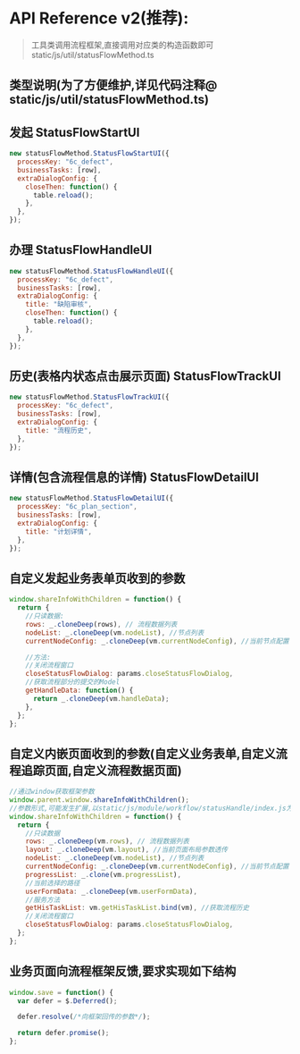# API Reference v2(推荐):

> 工具类调用流程框架,直接调用对应类的构造函数即可 static/js/util/statusFlowMethod.ts

## 类型说明(为了方便维护,详见代码注释@ static/js/util/statusFlowMethod.ts)

## 发起 StatusFlowStartUI

```javascript
new statusFlowMethod.StatusFlowStartUI({
  processKey: "6c_defect",
  businessTasks: [row],
  extraDialogConfig: {
    closeThen: function() {
      table.reload();
    },
  },
});
```

## 办理 StatusFlowHandleUI

```javascript
new statusFlowMethod.StatusFlowHandleUI({
  processKey: "6c_defect",
  businessTasks: [row],
  extraDialogConfig: {
    title: "缺陷审核",
    closeThen: function() {
      table.reload();
    },
  },
});
```

## 历史(表格内状态点击展示页面) StatusFlowTrackUI

```javascript
new statusFlowMethod.StatusFlowTrackUI({
  processKey: "6c_defect",
  businessTasks: [row],
  extraDialogConfig: {
    title: "流程历史",
  },
});
```

## 详情(包含流程信息的详情) StatusFlowDetailUI

```javascript
new statusFlowMethod.StatusFlowDetailUI({
  processKey: "6c_plan_section",
  businessTasks: [row],
  extraDialogConfig: {
    title: "计划详情",
  },
});
```

## 自定义发起业务表单页收到的参数

```javascript
window.shareInfoWithChildren = function() {
  return {
    //只读数据:
    rows: _.cloneDeep(rows), // 流程数据列表
    nodeList: _.cloneDeep(vm.nodeList), //节点列表
    currentNodeConfig: _.cloneDeep(vm.currentNodeConfig), //当前节点配置

    //方法:
    //关闭流程窗口
    closeStatusFlowDialog: params.closeStatusFlowDialog,
    //获取流程部分的提交的Model
    getHandleData: function() {
      return _.cloneDeep(vm.handleData);
    },
  };
};
```

## 自定义内嵌页面收到的参数(自定义业务表单,自定义流程追踪页面,自定义流程数据页面)

```javascript
//通过window获取框架参数
window.parent.window.shareInfoWithChildren();
//参数形式,可能发生扩展,以static/js/module/workflow/statusHandle/index.js为准
window.shareInfoWithChildren = function() {
  return {
    //只读数据
    rows: _.cloneDeep(vm.rows), // 流程数据列表
    layout: _.cloneDeep(vm.layout), //当前页面布局参数透传
    nodeList: _.cloneDeep(vm.nodeList), //节点列表
    currentNodeConfig: _.cloneDeep(vm.currentNodeConfig), //当前节点配置
    progressList: _.clone(vm.progressList),
    //当前选择的路径
    userFormData: _.cloneDeep(vm.userFormData),
    //服务方法
    getHisTaskList: vm.getHisTaskList.bind(vm), //获取流程历史
    //关闭流程窗口
    closeStatusFlowDialog: params.closeStatusFlowDialog,
  };
};
```

## 业务页面向流程框架反馈,要求实现如下结构

<!-- @flowstart
st=>start: 开始
e=>end: 结束
requirement=>parallel: 点击提交
menu=>operation: 配置菜单
code=>operation: 生成代码
link=>operation: 指定路由嵌入菜单
debug=>operation: 调试功能
pack=>operation: 打包部署
test=>operation: 功能测试
bug=>condition: 缺陷?

st->requirement
requirement(path1,left)->menu
requirement(path2,bottom)->code
menu->link
code->link
link->debug->pack->test->bug
bug(no,bottom)->e
bug(yes,right)->debug

@flowend -->

```javascript
window.save = function() {
  var defer = $.Deferred();

  defer.resolve(/*向框架回传的参数*/);

  return defer.promise();
};
```
